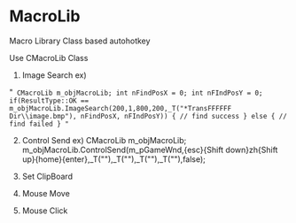 # MacroLib
Macro Library Class based autohotkey

Use CMacroLib Class 

1. Image Search
  ex)
  
"`
    CMacroLib m_objMacroLib;
    int nFindPosX = 0;
    int nFIndPosY = 0;
    if(ResultType::OK == m_objMacroLib.ImageSearch(200,1,800,200,_T("*TransFFFFFF Dir\\image.bmp"), nFindPosX, nFIndPosY))
    {
       // find success
    }
    else
    {
      // find failed
    }
"`


2. Control Send
  ex)
    CMacroLib m_objMacroLib;
    m_objMacroLib.ControlSend(m_pGameWnd,{esc}{Shift down}zh{Shift up}{home}{enter},_T(""),_T(""),_T(""),_T(""),false);

3. Set ClipBoard
4. Mouse Move
5. Mouse Click
